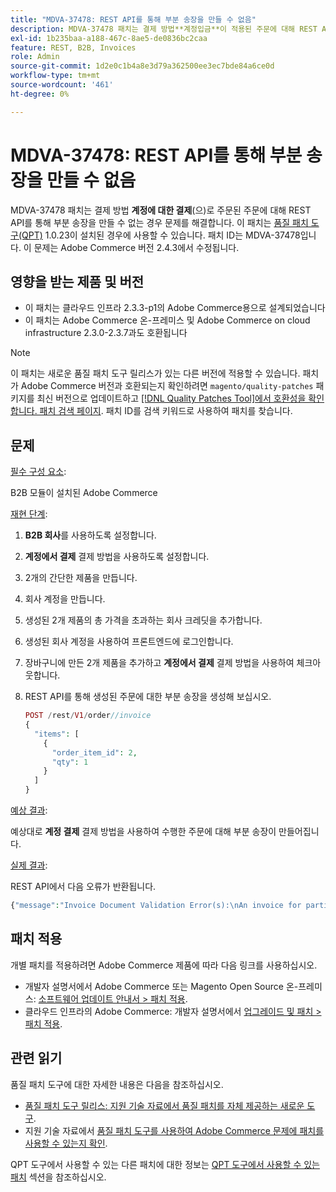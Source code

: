 ```yaml
---
title: "MDVA-37478: REST API를 통해 부분 송장을 만들 수 없음"
description: MDVA-37478 패치는 결제 방법**계정입금**이 적용된 주문에 대해 REST API를 통해 부분 송장을 생성할 수 없는 경우 문제를 해결합니다. 이 패치는 [Quality Patches Tool (QPT)](https://devdocs.magento.com/guides/v2.4/comp-mgr/patching.html#mqp) 1.0.23이 설치된 경우 사용할 수 있습니다. 패치 ID는 MDVA-37478입니다. 이 문제는 Adobe Commerce 버전 2.4.3에서 수정됩니다.
exl-id: 1b235baa-a188-467c-8ae5-de0836bc2caa
feature: REST, B2B, Invoices
role: Admin
source-git-commit: 1d2e0c1b4a8e3d79a362500ee3ec7bde84a6ce0d
workflow-type: tm+mt
source-wordcount: '461'
ht-degree: 0%

---
```


# MDVA-37478: REST API를 통해 부분 송장을 만들 수 없음

MDVA-37478 패치는 결제 방법 **계정에 대한 결제**(으)로 주문된 주문에 대해 REST API를 통해 부분 송장을 만들 수 없는 경우 문제를 해결합니다. 이 패치는 [품질 패치 도구(QPT)](https://devdocs.magento.com/guides/v2.4/comp-mgr/patching.html#mqp) 1.0.23이 설치된 경우에 사용할 수 있습니다. 패치 ID는 MDVA-37478입니다. 이 문제는 Adobe Commerce 버전 2.4.3에서 수정됩니다.

## 영향을 받는 제품 및 버전

* 이 패치는 클라우드 인프라 2.3.3-p1의 Adobe Commerce용으로 설계되었습니다
* 이 패치는 Adobe Commerce 온-프레미스 및 Adobe Commerce on cloud infrastructure 2.3.0-2.3.7과도 호환됩니다

>[!NOTE]
>
>이 패치는 새로운 품질 패치 도구 릴리스가 있는 다른 버전에 적용할 수 있습니다. 패치가 Adobe Commerce 버전과 호환되는지 확인하려면 `magento/quality-patches` 패키지를 최신 버전으로 업데이트하고 [[!DNL Quality Patches Tool]에서 호환성을 확인합니다. 패치 검색 페이지](https://devdocs.magento.com/quality-patches/tool.html#patch-grid). 패치 ID를 검색 키워드로 사용하여 패치를 찾습니다.

## 문제

<u>필수 구성 요소</u>:

B2B 모듈이 설치된 Adobe Commerce

<u>재현 단계</u>:

1. **B2B 회사**&#x200B;를 사용하도록 설정합니다.
1. **계정에서 결제** 결제 방법을 사용하도록 설정합니다.
1. 2개의 간단한 제품을 만듭니다.
1. 회사 계정을 만듭니다.
1. 생성된 2개 제품의 총 가격을 초과하는 회사 크레딧을 추가합니다.
1. 생성된 회사 계정을 사용하여 프론트엔드에 로그인합니다.
1. 장바구니에 만든 2개 제품을 추가하고 **계정에서 결제** 결제 방법을 사용하여 체크아웃합니다.
1. REST API를 통해 생성된 주문에 대한 부분 송장을 생성해 보십시오.

   ```php
   POST /rest/V1/order//invoice
   {
     "items": [
       {
         "order_item_id": 2,
         "qty": 1
       }
     ]
   }
   ```

<u>예상 결과</u>:

예상대로 **계정 결제** 결제 방법을 사용하여 수행한 주문에 대해 부분 송장이 만들어집니다.

<u>실제 결과</u>:

REST API에서 다음 오류가 반환됩니다.

```php
{"message":"Invoice Document Validation Error(s):\nAn invoice for partial quantities cannot be issued for this order. To continue, change the specified quantity to the full quantity."}
```

## 패치 적용

개별 패치를 적용하려면 Adobe Commerce 제품에 따라 다음 링크를 사용하십시오.

* 개발자 설명서에서 Adobe Commerce 또는 Magento Open Source 온-프레미스: [소프트웨어 업데이트 안내서 > 패치 적용](https://devdocs.magento.com/guides/v2.4/comp-mgr/patching/mqp.html).
* 클라우드 인프라의 Adobe Commerce: 개발자 설명서에서 [업그레이드 및 패치 > 패치 적용](https://devdocs.magento.com/cloud/project/project-patch.html).

## 관련 읽기

품질 패치 도구에 대한 자세한 내용은 다음을 참조하십시오.

* [품질 패치 도구 릴리스: 지원 기술 자료에서 품질 패치를 자체 제공하는 새로운 도구](/help/announcements/adobe-commerce-announcements/magento-quality-patches-released-new-tool-to-self-serve-quality-patches.md).
* 지원 기술 자료에서 [품질 패치 도구를 사용하여 Adobe Commerce 문제에 패치를 사용할 수 있는지 확인](/help/support-tools/patches-available-in-qpt-tool/check-patch-for-magento-issue-with-magento-quality-patches.md).

QPT 도구에서 사용할 수 있는 다른 패치에 대한 정보는 [QPT 도구에서 사용할 수 있는 패치](https://support.magento.com/hc/en-us/sections/360010506631-Patches-available-in-QPT-tool-) 섹션을 참조하십시오.
